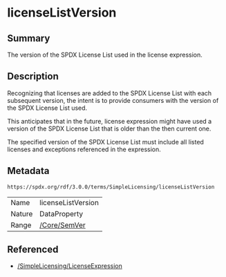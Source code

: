 <!-- Automatically generated by spec-parser v2.1.0 on 2024-06-17T15:44:58.460830+00:00 -->
<!-- SPDX-License-Identifier: Community-Spec-1.0 -->

# licenseListVersion

## Summary

The version of the SPDX License List used in the license expression.


## Description

Recognizing that licenses are added to the SPDX License List with each
subsequent version, the intent is to provide consumers with the version of the
SPDX License List used.

This anticipates that in the future, license expression might have used a
version of the SPDX License List that is older than the then current one.

The specified version of the SPDX License List must include all listed licenses
and exceptions referenced in the expression.


## Metadata

`https://spdx.org/rdf/3.0.0/terms/SimpleLicensing/licenseListVersion`


| | |
|---|---|
| Name | licenseListVersion |
| Nature | DataProperty |
| Range | [/Core/SemVer](../../Core/Datatypes/SemVer.md) |




## Referenced

- [/SimpleLicensing/LicenseExpression](../../SimpleLicensing/Classes/LicenseExpression.md)

